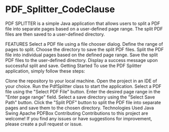 # PDF_Splitter_CodeClause
PDF SPLITTER is a simple Java application that allows users to split a PDF file into separate pages based on a user-defined page range. The split PDF files are then saved to a user-defined directory.

FEATURES Select a PDF file using a file chooser dialog. Define the range of pages to split. Choose the directory to save the split PDF files. Split the PDF file into individual pages based on the defined page range. Save the split PDF files to the user-defined directory. Display a success message upon successful split and save. Getting Started To use the PDF Splitter application, simply follow these steps:

Clone the repository to your local machine. Open the project in an IDE of your choice. Run the PdfSplitter class to start the application. Select a PDF file using the "Select PDF File" button. Enter the desired page range in the "Enter page range" field. Select a save directory using the "Select Save Path" button. Click the "Split PDF" button to split the PDF file into separate pages and save them to the chosen directory. Technologies Used Java Swing Apache PDFBox Contributing Contributions to this project are welcome! If you find any issues or have suggestions for improvement, please create a pull request or issue.

